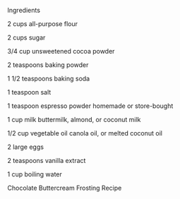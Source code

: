 Ingredients

2 cups all-purpose flour

2 cups sugar

3/4 cup unsweetened cocoa powder

2 teaspoons baking powder

1 1/2 teaspoons baking soda

1 teaspoon salt

1 teaspoon espresso powder homemade or store-bought

1 cup milk buttermilk, almond, or coconut milk

1/2 cup vegetable oil canola oil, or melted coconut oil

2 large eggs

2 teaspoons vanilla extract

1 cup boiling water

Chocolate Buttercream Frosting Recipe
